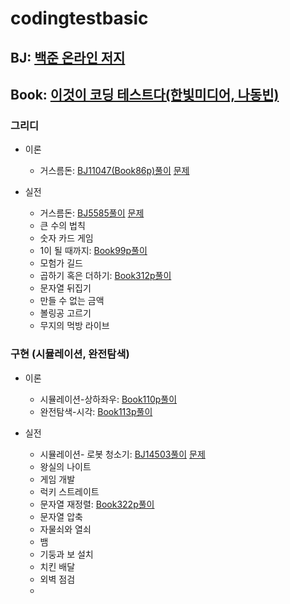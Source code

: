 # codingtestbasic
   ## BJ: [백준 온라인 저지](https://www.acmicpc.net/)
   ## Book: [이것이 코딩 테스트다(한빛미디어, 나동빈)](https://www.youtube.com/playlist?list=PLRx0vPvlEmdBFBFOoK649FlEMouHISo8N)






### 그리디
- 이론
   - 거스름돈: [BJ11047(Book86p)풀이](https://github.com/HYUN-0913/codingtestbasic/blob/master/BJ11047.txt) [문제](https://www.acmicpc.net/problem/11047)

- 실전
   - 거스름돈: [BJ5585풀이](https://github.com/HYUN-0913/codingtestbasic/blob/master/BJ5585) [문제](https://www.acmicpc.net/problem/5585)
   - 큰 수의 법칙
   - 숫자 카드 게임
   - 1이 될 때까지: [Book99p풀이](https://github.com/HYUN-0913/codingtestbasic/commit/5ec1d2f81e7619e054b00d3dca94c703018e4d52)
   - 모험가 길드
   - 곱하기 혹은 더하기: [Book312p풀이](https://github.com/HYUN-0913/codingtestbasic/tree/master)
   - 문자열 뒤집기
   - 만들 수 없는 금액
   - 볼링공 고르기
   - 무지의 먹방 라이브


### 구현 (시뮬레이션, 완전탐색)
- 이론
   - 시뮬레이션-상하좌우: [Book110p풀이](https://github.com/HYUN-0913/codingtestbasic/blob/master/Book110p)
   - 완전탐색-시각: [Book113p풀이](https://github.com/HYUN-0913/codingtestbasic/blob/master/Book113p)

- 실전
   - 시뮬레이션- 로봇 청소기: [BJ14503풀이](https://github.com/HYUN-0913/codingtestbasic/blob/master/BJ14503) [문제](https://www.acmicpc.net/problem/14503)
   - 왕실의 나이트
   - 게임 개발
   - 럭키 스트레이트
   - 문자열 재정렬: [Book322p풀이](https://github.com/HYUN-0913/codingtestbasic/tree/master)
   - 문자열 압축
   - 자물쇠와 열쇠
   - 뱀
   - 기둥과 보 설치
   - 치킨 배달
   - 외벽 점검
   - 
